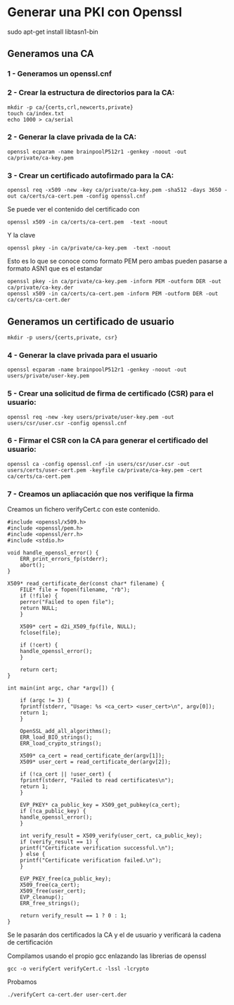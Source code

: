 # Generar una PKI con Openssl

sudo apt-get install libtasn1-bin

## Generamos una CA

### 1 - Generamos un openssl.cnf

### 2 - Crear la estructura de directorios para la CA:
	
	mkdir -p ca/{certs,crl,newcerts,private}
   	touch ca/index.txt
   	echo 1000 > ca/serial


### 2 - Generar la clave privada de la CA:

	openssl ecparam -name brainpoolP512r1 -genkey -noout -out ca/private/ca-key.pem


### 3 - Crear un certificado autofirmado para la CA:

	openssl req -x509 -new -key ca/private/ca-key.pem -sha512 -days 3650 -out ca/certs/ca-cert.pem -config openssl.cnf

Se puede ver el contenido del certificado con 

	openssl x509 -in ca/certs/ca-cert.pem  -text -noout

Y la clave

	openssl pkey -in ca/private/ca-key.pem  -text -noout
	
Esto es lo que se conoce como formato PEM pero ambas pueden pasarse a formato ASN1 que es el estandar

	openssl pkey -in ca/private/ca-key.pem -inform PEM -outform DER -out ca/private/ca-key.der
	openssl x509 -in ca/certs/ca-cert.pem -inform PEM -outform DER -out ca/certs/ca-cert.der
	
## Generamos un certificado de usuario

	mkdir -p users/{certs,private, csr}

### 4 - Generar la clave privada para el usuario
	
	openssl ecparam -name brainpoolP512r1 -genkey -noout -out users/private/user-key.pem


### 5 - Crear una solicitud de firma de certificado (CSR) para el usuario:

	openssl req -new -key users/private/user-key.pem -out users/csr/user.csr -config openssl.cnf


### 6 - Firmar el CSR con la CA para generar el certificado del usuario:

	openssl ca -config openssl.cnf -in users/csr/user.csr -out users/certs/user-cert.pem -keyfile ca/private/ca-key.pem -cert ca/certs/ca-cert.pem
	
### 7 -  Creamos un apliacación que nos verifique la firma

Creamos un fichero verifyCert.c con este contenido.

	#include <openssl/x509.h>
	#include <openssl/pem.h>
	#include <openssl/err.h>
	#include <stdio.h>

	void handle_openssl_error() {
	    ERR_print_errors_fp(stderr);
	    abort();
	}

	X509* read_certificate_der(const char* filename) {
	    FILE* file = fopen(filename, "rb");
	    if (!file) {
		perror("Failed to open file");
		return NULL;
	    }

	    X509* cert = d2i_X509_fp(file, NULL);
	    fclose(file);

	    if (!cert) {
		handle_openssl_error();
	    }

	    return cert;
	}

	int main(int argc, char *argv[]) {

	    if (argc != 3) {
		fprintf(stderr, "Usage: %s <ca_cert> <user_cert>\n", argv[0]);
		return 1;
	    }

	    OpenSSL_add_all_algorithms();
	    ERR_load_BIO_strings();
	    ERR_load_crypto_strings();

	    X509* ca_cert = read_certificate_der(argv[1]);
	    X509* user_cert = read_certificate_der(argv[2]);

	    if (!ca_cert || !user_cert) {
		fprintf(stderr, "Failed to read certificates\n");
		return 1;
	    }

	    EVP_PKEY* ca_public_key = X509_get_pubkey(ca_cert);
	    if (!ca_public_key) {
		handle_openssl_error();
	    }

	    int verify_result = X509_verify(user_cert, ca_public_key);
	    if (verify_result == 1) {
		printf("Certificate verification successful.\n");
	    } else {
		printf("Certificate verification failed.\n");
	    }

	    EVP_PKEY_free(ca_public_key);
	    X509_free(ca_cert);
	    X509_free(user_cert);
	    EVP_cleanup();
	    ERR_free_strings();

	    return verify_result == 1 ? 0 : 1;
	}
	
Se le pasarán dos certificados la CA y el de usuario y verificará la cadena de certificación
 
Compilamos usando el propio gcc enlazando las librerias de openssl

	gcc -o verifyCert verifyCert.c -lssl -lcrypto
	
Probamos 

	./verifyCert ca-cert.der user-cert.der
